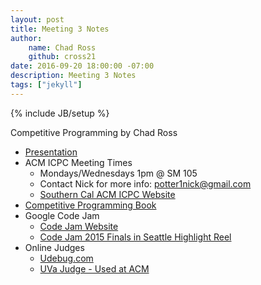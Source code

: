 ```yaml
---
layout: post
title: Meeting 3 Notes
author:
    name: Chad Ross
    github: cross21
date: 2016-09-20 18:00:00 -07:00
description: Meeting 3 Notes
tags: ["jekyll"]
---
```

{% include JB/setup %}



Competitive Programming by Chad Ross

- [Presentation](https://docs.google.com/presentation/d/11G0WFdIcoaTNDihpv2_fxMkcBaJtlcp73vzbVOv-xsg/edit?usp=sharing)
- ACM ICPC Meeting Times
  - Mondays/Wednesdays 1pm @ SM 105
  - Contact Nick for more info: potter1nick@gmail.com
  - [Southern Cal ACM ICPC Website](http://socalcontest.org)
- [Competitive Programming Book](http://cpbook.net)
- Google Code Jam
  - [Code Jam Website](https://code.google.com/codejam/)
  - [Code Jam 2015 Finals in Seattle Highlight Reel](https://www.youtube.com/watch?v=6Vx_AWOr_4w)
- Online Judges
  - [Udebug.com](http://udebug.com)
  - [UVa Judge - Used at ACM](http://uva.onlinejudge.org)
  
